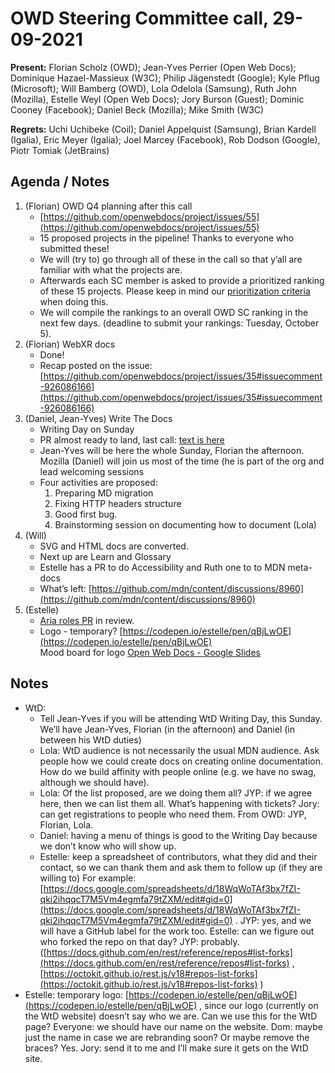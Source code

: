 # OWD Steering Committee call, 29-09-2021

**Present:** Florian Scholz (OWD); Jean-Yves Perrier (Open Web Docs); Dominique Hazael-Massieux (W3C); Philip Jägenstedt (Google); Kyle Pflug (Microsoft); Will Bamberg (OWD), Lola Odelola (Samsung), Ruth John (Mozilla), Estelle Weyl (Open Web Docs); Jory Burson (Guest); Dominic Cooney (Facebook); Daniel Beck (Mozilla); Mike Smith (W3C)

**Regrets:** Uchi Uchibeke (Coil); Daniel Appelquist (Samsung), Brian Kardell (Igalia), Eric Meyer (Igalia); Joel Marcey (Facebook), Rob Dodson (Google), Piotr Tomiak (JetBrains)

## Agenda / Notes

1. (Florian) OWD Q4 planning after this call
    - [https://github.com/openwebdocs/project/issues/55](https://github.com/openwebdocs/project/issues/55) 
    - 15 proposed projects in the pipeline! Thanks to everyone who submitted these!
    - We will (try to) go through all of these in the call so that y’all are familiar with what the projects are.
    - Afterwards each SC member is asked to provide a prioritized ranking of these 15 projects. Please keep in mind our [prioritization criteria](https://github.com/openwebdocs/project/blob/main/steering-committee/prioritization-criteria.md) when doing this.
    - We will compile the rankings to an overall OWD SC ranking in the next few days. (deadline to submit your rankings: Tuesday, October 5).
2. (Florian) WebXR docs
    - Done! 
    - Recap posted on the issue: [https://github.com/openwebdocs/project/issues/35#issuecomment-926086166](https://github.com/openwebdocs/project/issues/35#issuecomment-926086166) 
3. (Daniel, Jean-Yves) Write The Docs
    - Writing Day on Sunday
    - PR almost ready to land, last call: [text is here](https://docs.google.com/document/d/1IIC-yyS3lDELrJY74wK9T3Z_fk23sYrq7UVpE5aUkv0/edit#heading=h.qp6krea3ka2q)
    - Jean-Yves will be here the whole Sunday, Florian the afternoon. Mozilla (Daniel) will join us most of the time (he is part of the org and lead welcoming sessions
    - Four activities are proposed:
        1. Preparing MD migration
        2. Fixing HTTP headers structure
        3. Good first bug.
        4. Brainstorming session on documenting how to document (Lola)
4. (Will)
    - SVG and HTML docs are converted.
    - Next up are Learn and Glossary
    - Estelle has a PR to do Accessibility and Ruth one to to MDN meta-docs
    - What’s left: [https://github.com/mdn/content/discussions/8960](https://github.com/mdn/content/discussions/8960) 
5. (Estelle)
    - [Aria roles PR](https://github.com/mdn/content/pull/9305) in review.
    - Logo - temporary?  [https://codepen.io/estelle/pen/qBjLwOE](https://codepen.io/estelle/pen/qBjLwOE)  \
Mood board for logo [Open Web Docs - Google Slides](https://docs.google.com/presentation/d/1F8M1-_dp1Gn3S--SrtzJWn5IzhgWLWnGCngtYQs_KJI/edit#slide=id.p)

## Notes

* WtD:
    * Tell Jean-Yves if you will be attending WtD Writing Day, this Sunday. We’ll have Jean-Yves, Florian (in the afternoon) and Daniel (in between his WtD duties)
    * Lola: WtD audience is not necessarily the usual MDN audience. Ask people how we could create docs on creating online documentation. How do we build affinity with people online (e.g. we have no swag, although we should have).
    * Lola: Of the list proposed, are we doing them all? JYP: if we agree here, then we can list them all. What’s happening with tickets? Jory: can get registrations to people who need them. From OWD: JYP, Florian, Lola.
    * Daniel: having a menu of things is good to the Writing Day because we don’t know who will show up.
    * Estelle: keep a spreadsheet of contributors, what they did and their contact, so we can thank them and ask them to follow up (if they are willing to) For example: [https://docs.google.com/spreadsheets/d/18WqWoTAf3bx7fZI-qki2ihqqcT7M5Vm4egmfa79tZXM/edit#gid=0](https://docs.google.com/spreadsheets/d/18WqWoTAf3bx7fZI-qki2ihqqcT7M5Vm4egmfa79tZXM/edit#gid=0) . JYP: yes, and we will have a GitHub label for the work too. Estelle: can we figure out who forked the repo on that day? JYP: probably. ([https://docs.github.com/en/rest/reference/repos#list-forks](https://docs.github.com/en/rest/reference/repos#list-forks) , [https://octokit.github.io/rest.js/v18#repos-list-forks](https://octokit.github.io/rest.js/v18#repos-list-forks) )
* Estelle: temporary logo: [https://codepen.io/estelle/pen/qBjLwOE](https://codepen.io/estelle/pen/qBjLwOE) , since our logo (currently on the WtD website) doesn’t say who we are. Can we use this for the WtD page? Everyone: we should have our name on the website. Dom: maybe just the name in case we are rebranding soon? Or maybe remove the braces? Yes. Jory: send it to me and I’ll make sure it gets on the WtD site.